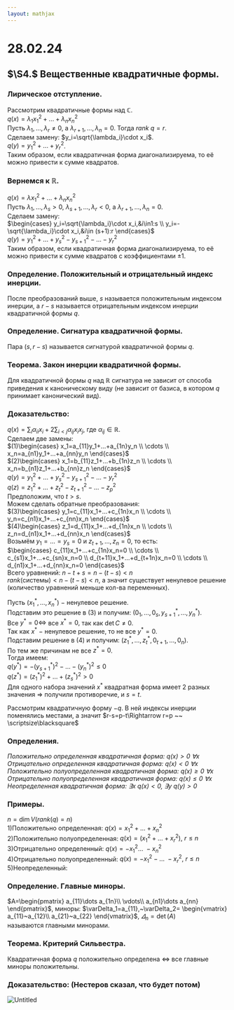 ```yaml
---  
layout: mathjax  
---  
```

  
# 28.02.24  
  
## $\S4.$ Вещественные квадратичные формы.  
  
### Лирическое отступление.  
Рассмотрим квадратичные формы над $\mathbb{C}$.  
$q(x)=\lambda_1x_1^2+...+\lambda_nx_n^2$  
Пусть $\lambda_1,...,\lambda_r\ne0$, а $\lambda_{r+1},...,\lambda_n=0$. Тогда $rank ~q=r$.  
Сделаем замену: $y_i=\sqrt{\lambda_i}\cdot x_i$.  
$q(y)=y_1^2+...+y_r^2$.  
Таким образом, если квадратичная форма диагонализируема, то её можно привести к сумме квадратов.  
  
### Вернемся к $\mathbb{R}$.  
$q(x)=\lambda x_1^2+...+\lambda_n x_n^2$  
Пусть $\lambda_1,...,\lambda_s>0,~\lambda_{s+1},...,\lambda_r<0,$ а $\lambda_{r+1},...,\lambda_n=0$.  
Сделаем замену:  
$\begin{cases}  
y_i=\sqrt{\lambda_i}\cdot x_i,&i\in1:s  
\\  
y_i=-\sqrt{\lambda_i}\cdot x_i,&i\in (s+1):r  
\end{cases}$  
$q(y)=y_1^2+...+y_s^2-y_{s+1}^2-...-y_r^2$  
Таким образом, если квадратичная форма диагонализируема, то её можно привести к сумме квадратов с коэффициентами $\pm1$.  
  
### Определение. Положительный и отрицательный индекс инерции.  
После преобразований выше, $s$ называется положительным индексом инерции, а $r-s$ называется отрицательным индексом инерции квадратичной формы $q$.  
  
### Определение. Сигнатура квадратичной формы.  
Пара $(s,r-s)$ называется сигнатурой квадратичной формы $q.$  
  
### Теорема. Закон инерции квадратичной формы.  
Для квадратичной формы $q$ над $\mathbb{R}$ сигнатура не зависит от способа приведения к каноническому виду (не зависит от базиса, в котором $q$ принимает канонический вид).  
  
### Доказательство:  
$q(x)=\displaystyle\sum_i \alpha_{ii}x_i+2\sum_{i<j}\alpha_{ij}x_ix_j$, где $\alpha_{ij}\in\mathbb{R}$.  
Сделаем две замены:  
$(1)\begin{cases}  
x_1=a_{11}y_1+...+a_{1n}y_n  
\\  
\cdots  
\\  
x_n=a_{n1}y_1+...+a_{nn}y_n  
\end{cases}$  
$(2)\begin{cases}  
x_1=b_{11}z_1+...+b_{1n}z_n  
\\  
\cdots  
\\  
x_n=b_{n1}z_1+...+b_{nn}z_n  
\end{cases}$  
$q(y)=y_1^2+...+y_s^2-y_{s+1}^2-...-y_r^2$  
$q(z)=z_1^2+...+z_t^2-z_{t+1}^2-...-z_p^2$  
Предположим, что $t>s$.  
Можем сделать обратные преобразования:  
$(3)\begin{cases}  
y_1=c_{11}x_1+...+c_{1n}x_n  
\\  
\cdots  
\\  
y_n=c_{n1}x_1+...+c_{nn}x_n  
\end{cases}$  
$(4)\begin{cases}  
z_1=d_{11}x_1+...+d_{1n}x_n  
\\  
\cdots  
\\  
z_n=d_{n1}x_1+...+d_{nn}x_n  
\end{cases}$  
Возьмём $y_1=...=y_s=0$ и $z_{t+1},...,z_n=0$, то есть:  
$\begin{cases}  
c_{11}x_1+...+c_{1n}x_n=0  
\\  
\cdots  
\\  
c_{s1}x_1+...+c_{sn}x_n=0  
\\  
d_{t+11}x_1+...+d_{t+1n}x_n=0  
\\  
\cdots  
\\  
d_{n1}x_1+...+d_{nn}x_n=0  
\end{cases}$  
Всего уравнений: $n-t+s=n-(t-s)<n$  
$rank($системы$)<n-(t-s)<n$, а значит существует ненулевое решение (количество уравнений меньше кол-ва переменных).  
  
Пусть $(x_1^*,...,x_n^*)~-~$ненулевое решение.  
Подставим это решение в $(3)$ и получим: $(0_1,...,0_s,y_{s+1}^*,...,y_n^*)$.  
Все $y^*=0\Leftrightarrow$  все $x^*=0,$ так как $\det C\ne0$.  
Так как $x^*~-~$ненулевое решение, то не все $y^*=0$.  
Подставим решение в $(4)$ и получим: $(z_1^*,...,z_t^*,0_{t+1},...,0_n)$.  
По тем же причинам не все $z^*=0$.  
Тогда имеем:  
$q(y^*)=-(y_{s+1}^*)^2-...-(y_n^*)^2\le0$  
$q(z^*)=(z_1^*)^2+...+(z_s^*)^2>0$  
Для одного набора значений $x^*$ квадратная форма имеет $2$ разных значения $\Rightarrow$ получили противоречие, и $s=t$.  
  
Рассмотрим квадратичную форму $-q$. В ней индексы инерции поменялись местами, а значит $r-s=p-t\Rightarrow r=p ~~ \scriptsize\blacksquare$  
  
### Определения.  
*Положительно определенная квадратичная форма: $q(x)>0~\forall x$  
Отрицательно определенная квадратичная форма: $q(x)<0~\forall x$  
Положительно полуопределенная квадратичная форма: $q(x)\geq0~\forall x$  
Отрицательно полуопределенная квадратичная форма: $q(x)\leq0~\forall x$  
Неопределенная квадратичная форма: $\exists x~q(x)<0,~\exists y~q(y)>0$*  
  
### Примеры.  
$n=\dim V(rank(q)=n)$  
$1)$Положительно определенная: $q(x)=x_1^2+\dots+x^2_n$  
$2)$Положительно полуопределенная: $q(x)=(x_1^2+\dots+x_r^2),~r\leq n$  
$3)$Отрицательно определенный: $q(x)=-x_1^2\dots~-x_n^2$  
$4)$Отрицательно полуопределенный: $q(x)=-x_1^2-\dots~-x_r^2,~r\leq n$  
$5)$Неопределенный:  
  
### Определение. Главные миноры.  
$A=\begin{pmatrix}  
a_{11}\dots a_{1n}\\  
\vdots\\  
a_{n1}\dots a_{nn}  
\end{pmatrix}$, миноры: $\varDelta_1=a_{11},~\varDelta_2=  
\begin{vmatrix}  
a_{11}~a_{12}\\  
a_{21}~a_{22}  
\end{vmatrix}$, $\varDelta_n=\det(A)$  
называются главными минорами.  
  
### Теорема. Критерий Сильвестра.  
Квадратичная форма $q$ положительно определена $\Leftrightarrow$ все главные миноры положительны.  
  
### Доказательство: (Нестеров сказал, что будет потом)  
  
![Untitled](Untitled.png)  
